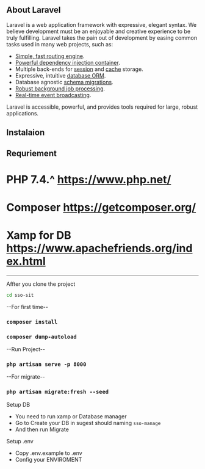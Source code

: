 ## About Laravel

Laravel is a web application framework with expressive, elegant syntax. We believe development must be an enjoyable and creative experience to be truly fulfilling. Laravel takes the pain out of development by easing common tasks used in many web projects, such as:

- [Simple, fast routing engine](https://laravel.com/docs/routing).
- [Powerful dependency injection container](https://laravel.com/docs/container).
- Multiple back-ends for [session](https://laravel.com/docs/session) and [cache](https://laravel.com/docs/cache) storage.
- Expressive, intuitive [database ORM](https://laravel.com/docs/eloquent).
- Database agnostic [schema migrations](https://laravel.com/docs/migrations).
- [Robust background job processing](https://laravel.com/docs/queues).
- [Real-time event broadcasting](https://laravel.com/docs/broadcasting).

Laravel is accessible, powerful, and provides tools required for large, robust applications.

## Instalaion
## Requriement ##

# PHP 7.4.^ https://www.php.net/

# Composer https://getcomposer.org/

# Xamp for DB https://www.apachefriends.org/index.html
---------------------------

Affter you clone the project
```sh
cd sso-sit
```

--For first time--
### `composer install`
### `composer dump-autoload`

--Run Project--
### `php artisan serve -p 8000`

--For migrate--
### `php artisan migrate:fresh --seed`

Setup DB
- You need to run xamp or Database manager
- Go to Create your DB in sugest should naming `sso-manage`
- And then run Migrate

Setup .env
- Copy .env.example to .env
- Config your ENVIROMENT
